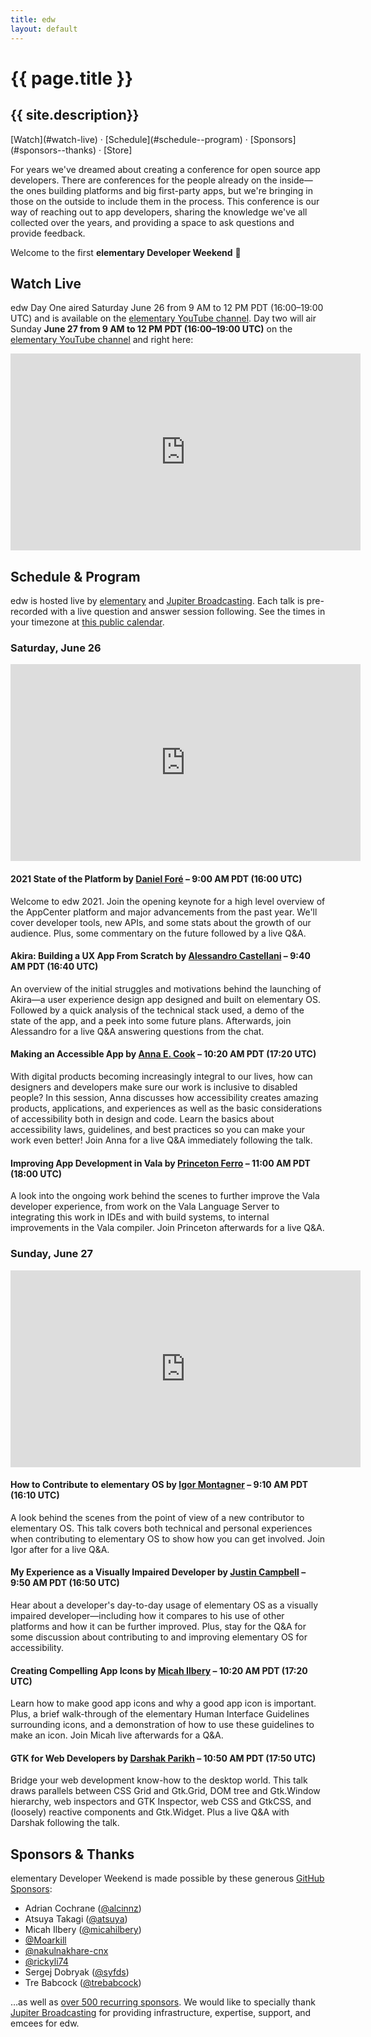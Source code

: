 ```yaml
---
title: edw
layout: default
---
```


# {{ page.title }}

## {{ site.description}}

<nav markdown="1">
[Watch](#watch-live) · [Schedule](#schedule--program) · [Sponsors](#sponsors--thanks) · [Store]
</nav>

For years we've dreamed about creating a conference for open source app developers. There are conferences for the people already on the inside—the ones building platforms and big first-party apps, but we're bringing in those on the outside to include them in the process. This conference is our way of reaching out to app developers, sharing the knowledge we've all collected over the years, and providing a space to ask questions and provide feedback.

Welcome to the first **elementary Developer Weekend** 🎉️

## Watch Live

edw Day One aired Saturday June 26 from 9 AM to 12 PM PDT (16:00–19:00 UTC) and is available on the [elementary YouTube channel][youtube]. Day two will air Sunday **June 27 from 9 AM to 12 PM PDT (16:00–19:00 UTC)** on the [elementary YouTube channel][youtube] and right here:

<div class="embed">
  <iframe width="560" height="315" src="https://www.youtube-nocookie.com/embed/MZ27OqE0mZw" title="YouTube video player" frameborder="0" allow="accelerometer; autoplay; clipboard-write; encrypted-media; gyroscope; picture-in-picture" allowfullscreen>
    <a href="https://www.youtube.com/watch?v=6Px0eTRjZiE">View on YouTube</a>
  </iframe>
</div>

## Schedule & Program

edw is hosted live by [elementary] and [Jupiter Broadcasting]. Each talk is pre-recorded with a live question and answer session following. See the times in your timezone at [this public calendar](https://calendar.google.com/calendar/embed?src=c_dua3i13kri85htukavcnb95q8k%40group.calendar.google.com&ctz=America%2FDenver).

### Saturday, June 26

<div class="embed">
  <iframe width="560" height="315" src="https://www.youtube-nocookie.com/embed/MZ27OqE0mZw" title="YouTube video player" frameborder="0" allow="accelerometer; autoplay; clipboard-write; encrypted-media; gyroscope; picture-in-picture" allowfullscreen>
    <a href="https://www.youtube.com/watch?v=MZ27OqE0mZw">View on YouTube</a>
  </iframe>
</div>

#### **2021 State of the Platform** by [Daniel Foré](https://github.com/danrabbit) – 9:00 AM PDT (16:00 UTC)

Welcome to edw 2021. Join the opening keynote for a high level overview of the AppCenter platform and major advancements from the past year. We'll cover developer tools, new APIs, and some stats about the growth of our audience. Plus, some commentary on the future followed by a live Q&A.

#### **Akira: Building a UX App From Scratch** by [Alessandro Castellani](https://github.com/Alecaddd) – 9:40 AM PDT (16:40 UTC)

An overview of the initial struggles and motivations behind the launching of Akira—a user experience design app designed and built on elementary OS. Followed by a quick analysis of the technical stack used, a demo of the state of the app, and a peek into some future plans. Afterwards, join Alessandro for a live Q&A answering questions from the chat.

#### **Making an Accessible App** by [Anna E. Cook](https://github.com/annaecookux) – 10:20 AM PDT (17:20 UTC)

With digital products becoming increasingly integral to our lives, how can designers and developers make sure our work is inclusive to disabled people? In this session, Anna discusses how accessibility creates amazing products, applications, and experiences as well as the basic considerations of accessibility both in design and code. Learn the basics about accessibility laws, guidelines, and best practices so you can make your work even better! Join Anna for a live Q&A immediately following the talk.

#### **Improving App Development in Vala** by [Princeton Ferro](https://github.com/Prince781) – 11:00 AM PDT (18:00 UTC)

A look into the ongoing work behind the scenes to further improve the Vala developer experience, from work on the Vala Language Server to integrating this work in IDEs and with build systems, to internal improvements in the Vala compiler. Join Princeton afterwards for a live Q&A.

### Sunday, June 27

<div class="embed">
  <iframe width="560" height="315" src="https://www.youtube-nocookie.com/embed/MZ27OqE0mZw" title="YouTube video player" frameborder="0" allow="accelerometer; autoplay; clipboard-write; encrypted-media; gyroscope; picture-in-picture" allowfullscreen>
    <a href="https://www.youtube.com/watch?v=6Px0eTRjZiE">View on YouTube</a>
  </iframe>
</div>

#### **How to Contribute to elementary OS** by [Igor Montagner](https://github.com/igordsm) – 9:10 AM PDT (16:10 UTC)

A look behind the scenes from the point of view of a new contributor to elementary OS. This talk covers both technical and personal experiences when contributing to elementary OS to show how you can get involved. Join Igor after for a live Q&A.

#### **My Experience as a Visually Impaired Developer** by [Justin Campbell](https://github.com/techdev5521) – 9:50 AM PDT (16:50 UTC)

Hear about a developer's day-to-day usage of elementary OS as a visually impaired developer—including how it compares to his use of other platforms and how it can be further improved. Plus, stay for the Q&A for some discussion about contributing to and improving elementary OS for accessibility.

#### **Creating Compelling App Icons** by [Micah Ilbery](https://github.com/micahilbery) – 10:20 AM PDT (17:20 UTC)

Learn how to make good app icons and why a good app icon is important. Plus, a brief walk-through of the elementary Human Interface Guidelines surrounding icons, and a demonstration of how to use these guidelines to make an icon. Join Micah live afterwards for a Q&A.

#### **GTK for Web Developers** by [Darshak Parikh](https://github.com/dar5hak) – 10:50 AM PDT (17:50 UTC)

Bridge your web development know-how to the desktop world. This talk draws parallels between CSS Grid and Gtk.Grid, DOM tree and Gtk.Window hierarchy, web inspectors and GTK Inspector, web CSS and GtkCSS, and (loosely) reactive components and Gtk.Widget. Plus a live Q&A with Darshak following the talk.

## Sponsors & Thanks

elementary Developer Weekend is made possible by these generous [GitHub Sponsors][sponsors]:

- Adrian Cochrane ([@alcinnz](https://github.com/alcinnz))
- Atsuya Takagi ([@atsuya](https://github.com/atsuya))
- Micah Ilbery ([@micahilbery](https://github.com/micahilbery))
- [@Moarkill](https://github.com/Moarkill)
- [@nakulnakhare-cnx](https://github.com/nakulnakhare-cnx)
- [@rickyli74](https://github.com/rickyli74)
- Sergej Dobryak ([@syfds](https://github.com/syfds))
- Tre Babcock ([@trebabcock](https://github.com/trebabcock))

…as well as [over 500 recurring sponsors][sponsors]. We would like to specially thank [Jupiter Broadcasting] for providing infrastructure, expertise, support, and emcees for edw.

[elementary]: https://elementary.io
[store]: https://store.elementary.io/#elementary-developer-weekend
[sponsors]: https://github.com/sponsors/elementary
[youtube]: https://www.youtube.com/elementaryinc
[Jupiter Broadcasting]: https://www.jupiterbroadcasting.com/

